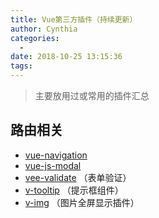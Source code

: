 ```yaml
---
title: Vue第三方插件（持续更新）
author: Cynthia
categories:
  - 
date: 2018-10-25 13:15:36
tags:
---
```


>  主要放用过或常用的插件汇总

<!--more-->



## 路由相关

- [vue-navigation](http://www.hangge.com/blog/cache/detail_2133.html)
- [vue-js-modal](https://www.baidu.com/s?ie=utf-8&f=8&rsv_bp=1&tn=baidu&wd=vue-js-modal&oq=modal&rsv_pq=a51308d00000be2a&rsv_t=d788FFBxIw8wNDuftw3wZO1Bt8SOAyIrNT42JK6MUnMCju%2B5F22R6XpgyOQ&rqlang=cn&rsv_enter=1&inputT=647&rsv_n=2&rsv_sug3=3&rsv_sug2=0&rsv_sug4=648)
- [vee-validate](https://www.baidu.com/s?ie=utf-8&f=8&rsv_bp=1&tn=baidu&wd=vee-validate&oq=this.%2524validator.&rsv_pq=f843a7f400005242&rsv_t=d8c98pUT5Da4lyJVCEbe06naY8XAJKNZnNYi39mpboaLBRmMOUafIWLhUNc&rqlang=cn&rsv_enter=1&inputT=721&rsv_n=2&rsv_sug3=6&rsv_sug1=4&rsv_sug7=100&rsv_sug2=0&rsv_sug4=721)   （表单验证）
- [v-tooltip](https://github.com/Akryum/v-tooltip#readme)   （提示框组件）
- [v-img](https://www.npmjs.com/package/v-img)   （图片全屏显示插件）

